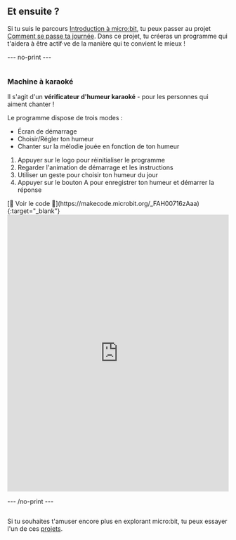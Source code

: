 ## Et ensuite ?

Si tu suis le parcours [Introduction à micro:bit](https://projects.raspberrypi.org/en/raspberrypi/microbit-intro), tu peux passer au projet [Comment se passe ta journée](https://projects.raspberrypi.org/en/projects/hows-your-day). Dans ce projet, tu créeras un programme qui t'aidera à être actif·ve de la manière qui te convient le mieux !

--- no-print ---

<div style="display: flex; flex-wrap: wrap">
<div style="flex-basis: 200px; flex-grow: 1">  

### Machine à karaoké

Il s'agit d'un **vérificateur d'humeur karaoké** - pour les personnes qui aiment chanter ! 

Le programme dispose de trois modes :
+ Écran de démarrage
+ Choisir/Régler ton humeur
+ Chanter sur la mélodie jouée en fonction de ton humeur

1. Appuyer sur le logo pour réinitialiser le programme
2. Regarder l'animation de démarrage et les instructions
3. Utiliser un geste pour choisir ton humeur du jour
4. Appuyer sur le bouton A pour enregistrer ton humeur et démarrer la réponse

</div>
<div>
[👀 Voir le code 👀](https://makecode.microbit.org/_FAH00716zAaa){:target="_blank"}
<div style="position:relative;height:0;padding-bottom:125%;overflow:hidden;"><iframe style="position:absolute;top:0;left:0;width:100%;height:100%;" src="https://makecode.microbit.org/---run?id=_FAH00716zAaa" allowfullscreen="allowfullscreen" sandbox="allow-popups allow-forms allow-scripts allow-same-origin" frameborder="0"></iframe></div>

</div>

--- /no-print ---

Si tu souhaites t'amuser encore plus en explorant micro:bit, tu peux essayer l'un de ces [projets](https://projects.raspberrypi.org/en/projects?hardware%5B%5D=microbit).
